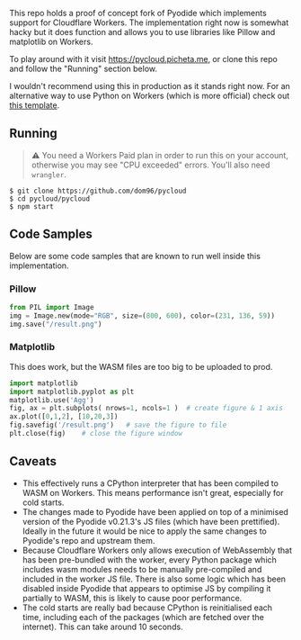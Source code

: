 This repo holds a proof of concept fork of Pyodide which implements support for
Cloudflare Workers. The implementation right now is somewhat hacky but it does
function and allows you to use libraries like Pillow and matplotlib on Workers.

To play around with it visit https://pycloud.picheta.me, or clone this repo
and follow the "Running" section below.

I wouldn't recommend using this in production as it stands right now. For an
alternative way to use Python on Workers (which is more official) check out
[this template](https://github.com/cloudflare/python-worker-hello-world).
## Running

> :warning: You need a Workers Paid plan in order to run this on your account,
> otherwise you may see "CPU exceeded" errors. You'll also need `wrangler`.

```
$ git clone https://github.com/dom96/pycloud
$ cd pycloud/pycloud
$ npm start
```

## Code Samples

Below are some code samples that are known to run well inside this implementation.
### Pillow

```python
from PIL import Image
img = Image.new(mode="RGB", size=(800, 600), color=(231, 136, 59))
img.save("/result.png")
```

### Matplotlib

This does work, but the WASM files are too big to be uploaded to prod.

```python
import matplotlib
import matplotlib.pyplot as plt
matplotlib.use('Agg')
fig, ax = plt.subplots( nrows=1, ncols=1 )  # create figure & 1 axis
ax.plot([0,1,2], [10,20,3])
fig.savefig('/result.png')   # save the figure to file
plt.close(fig)    # close the figure window
```

## Caveats

* This effectively runs a CPython interpreter that has been compiled to WASM on
Workers. This means performance isn't great, especially for cold starts.
* The changes made to Pyodide have been applied on top of a minimised version of
the Pyodide v0.21.3's JS files (which have been prettified). Ideally in the
future it would be nice to apply the same changes to Pyodide's repo and upstream them.
* Because Cloudflare Workers only allows execution of WebAssembly that has been
pre-bundled with the worker, every Python package which includes wasm modules
needs to be manually pre-compiled and included in the worker JS file.
There is also some logic which has been disabled inside Pyodide that appears to
optimise JS by compiling it partially to WASM, this is likely to cause poor performance.
* The cold starts are really bad because CPython is reinitialised each time,
including each of the packages (which are fetched over the internet). This can
take around 10 seconds.
